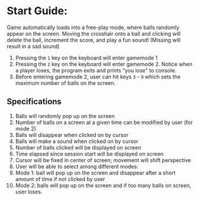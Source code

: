 # Start Guide:
Game automatically loads into a free-play 
mode, where balls randomly appear on the screen.
Moving the crosshair onto a ball and clicking will delete
the ball, increment the score, and play a fun sound!
(Missing will result in a sad sound)

1. Pressing the `1` key on the keyboard will enter gamemode 1
2. Pressing the `2` key on the keyboard will enter gamemode 2. Notice when a player loses, the
program exits and prints "you lose" to console.
3. Before entering gamemode 2, user can hit keys `3` - `9`
which sets the maximum number of balls on the screen.

## Specifications
1. Balls will randomly pop up on the screen
2. Number of balls on a screen at a given time can be modified by user (for mode 2)
3. Balls will disappear when clicked on by cursor
4. Balls will make a sound when clicked on by cursor
5. Number of balls clicked will be displayed on screen
6. Time elapsed since session start will be displayed on screen
7. Cursor will be fixed in center of screen; movement will shift perspective
8. User will be able to select among different modes: 
9. Mode 1: ball will pop up on the screen and disappear after a short amount of time if not clicked by user
10. Mode 2: balls will pop up on the screen and if too many balls on screen, user loses.
